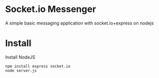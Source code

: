# Socket.io Messenger
A simple basic messaging application with socket.io+express on nodejs

# Install

Install NodeJS
```
npm install express socket.io   
node server.js 
```



